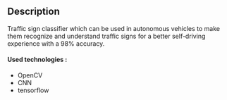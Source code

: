 ## Description

Traffic sign classifier which can be used in autonomous vehicles to make them recognize and understand traffic signs for a better self-driving experience with a 98% accuracy.

#### Used technologies :
- OpenCV
- CNN
- tensorflow
